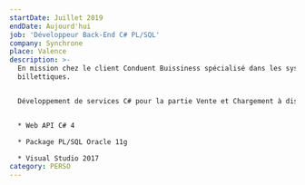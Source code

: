 ```yaml
---
startDate: Juillet 2019
endDate: Aujourd'hui
job: 'Développeur Back-End C# PL/SQL'
company: Synchrone
place: Valence
description: >-
  En mission chez le client Conduent Buissiness spécialisé dans les systèmes
  billettiques.


  Développement de services C# pour la partie Vente et Chargement à distance:


  * Web API C# 4

  * Package PL/SQL Oracle 11g

  * Visual Studio 2017
category: PERSO
---
```

